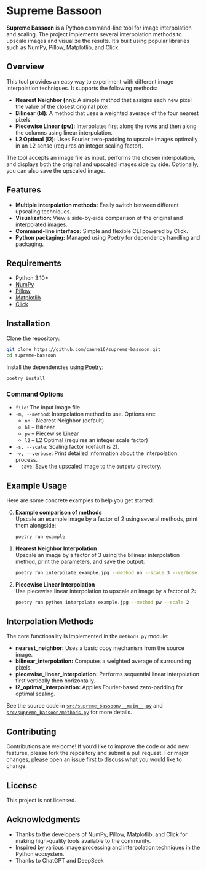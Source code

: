 # Supreme Bassoon

**Supreme Bassoon** is a Python command-line tool for image interpolation and scaling. The project implements several interpolation methods to upscale images and visualize the results. It’s built using popular libraries such as NumPy, Pillow, Matplotlib, and Click.

## Overview

This tool provides an easy way to experiment with different image interpolation techniques. It supports the following methods:

- **Nearest Neighbor (nn):** A simple method that assigns each new pixel the value of the closest original pixel.
- **Bilinear (bl):** A method that uses a weighted average of the four nearest pixels.
- **Piecewise Linear (pw):** Interpolates first along the rows and then along the columns using linear interpolation.
- **L2 Optimal (l2):** Uses Fourier zero-padding to upscale images optimally in an L2 sense (requires an integer scaling factor).

The tool accepts an image file as input, performs the chosen interpolation, and displays both the original and upscaled images side by side. Optionally, you can also save the upscaled image.

## Features

- **Multiple interpolation methods:** Easily switch between different upscaling techniques.
- **Visualization:** View a side-by-side comparison of the original and interpolated images.
- **Command-line interface:** Simple and flexible CLI powered by Click.
- **Python packaging:** Managed using Poetry for dependency handling and packaging.

## Requirements

- Python 3.10+
- [NumPy](https://numpy.org/)
- [Pillow](https://python-pillow.org/)
- [Matplotlib](https://matplotlib.org/)
- [Click](https://click.palletsprojects.com/)

## Installation

Clone the repository:

```bash
git clone https://github.com/canne16/supreme-bassoon.git
cd supreme-bassoon
```

Install the dependencies using [Poetry](https://python-poetry.org/):

```bash
poetry install
```

### Command Options

- `file`: The input image file.
- `-m, --method`: Interpolation method to use. Options are:
  - `nn` – Nearest Neighbor (default)
  - `bl` – Bilinear
  - `pw` – Piecewise Linear
  - `l2` – L2 Optimal (requires an integer scale factor)
- `-s, --scale`: Scaling factor (default is 2).
- `-v, --verbose`: Print detailed information about the interpolation process.
- `--save`: Save the upscaled image to the `output/` directory.

## Example Usage

Here are some concrete examples to help you get started:

0. **Example comparison of methods**  
   Upscale an example image by a factor of 2 using several methods, print them alongside:

   ```bash
   poetry run example
   ```

1. **Nearest Neighbor Interpolation**  
   Upscale an image by a factor of 3 using the bilinear interpolation method, print the parameters, and save the output:

   ```bash
   poetry run interpolate example.jpg --method nn --scale 3 --verbose --save
   ```

2. **Piecewise Linear Interpolation**  
   Use piecewise linear interpolation to upscale an image by a factor of 2:

   ```bash
   poetry run python interpolate example.jpg --method pw --scale 2
   ```

## Interpolation Methods

The core functionality is implemented in the `methods.py` module:
- **nearest_neighbor:** Uses a basic copy mechanism from the source image.
- **bilinear_interpolation:** Computes a weighted average of surrounding pixels.
- **piecewise_linear_interpolation:** Performs sequential linear interpolation first vertically then horizontally.
- **l2_optimal_interpolation:** Applies Fourier-based zero-padding for optimal scaling.

See the source code in [`src/supreme_bassoon/__main__.py`](https://github.com/canne16/supreme-bassoon/blob/main/src/supreme_bassoon/__main__.py) and [`src/supreme_bassoon/methods.py`](https://github.com/canne16/supreme-bassoon/blob/main/src/supreme_bassoon/methods.py) for more details.

## Contributing

Contributions are welcome! If you’d like to improve the code or add new features, please fork the repository and submit a pull request. For major changes, please open an issue first to discuss what you would like to change.

## License

This project is not licensed.

## Acknowledgments

- Thanks to the developers of NumPy, Pillow, Matplotlib, and Click for making high-quality tools available to the community.
- Inspired by various image processing and interpolation techniques in the Python ecosystem.
- Thanks to ChatGPT and DeepSeek
